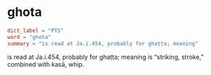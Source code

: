 # ghota

``` toml
dict_label = "PTS"
word = "ghota"
summary = "is read at Ja.i.454, probably for ghaṭṭa; meaning"
```

is read at Ja.i.454, probably for ghaṭṭa; meaning is “striking, stroke,” combined with kasā, whip.

